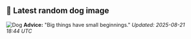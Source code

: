 ## 🐶 Latest random dog image
![Dog](https://images.dog.ceo/breeds/retriever-flatcoated/n02099267_3493.jpg)
**Advice:** "Big things have small beginnings."
*Updated: 2025-08-21 18:44 UTC*
